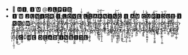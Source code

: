 - 👋 🅷🅸, 🅸’🅼 @🅹🅻🅿🆃🅱
- 🅸'🅼 🅹🆄🅽🅸🅾🆁
🅸 🅻🅾🆅🅴 🅻🅴🅰🆁🅽🅸🅽🅶
🅸 🅰🅼 🅲🆄🆁🅸🅾🆄🆂
🅸 🅺🅽0🆆 P̷̥̻͙͉̈́͛̓̐y̷̰͖̰̥̙̺̼̣̬͔͒́̑̓̉͝t̷̰̟̜̮̣̟̟͋͝ô̶̹̤͈͉̭̇̂͆͜ͅn̷̢̤͋́̒̏́̈
Ḇ̵̩͉̑̂̂͐͌̎͘ǘ̵̮̰̈t̴͚̹͆̆̾̋̍̈́̄ ̷̛̳͈͓͈̳̦͆́̉̀̃̑̎̎͜į̸̡͈̮̟̖̩͉̟̻̎̐̅̈́̈́̎̕͝f̵̙̞̱̟͓͂̏͋͐̈́̿ ̷̧͙̹͚̺͚͖̘̖̂́͘͜ŵ̸̨̫̱̲̺̒́̀̌̕ę̵̬͈͛͂̂̊ ̷̖͙̤̭̖̘̣͓̻͌̍̈́̓͐̆̓̓ḉ̷̡͚̹̦̟̫̐̾͂̿̀̄̎̓̃á̸̢̖̺̥͇̦͍͑̂̂ͅň̶̦̤̪̤̼͙͑̍ͅͅ ̴̼͕͆ḑ̴̰̮͓͙̘̐͌̏̌͆͒̑͗͗ͅo̷̙̎͛̽ ̷̫̩̐͊͊̒̓̿̕t̸̡̘̦͓̀͌̄̽̑͑̃̂h̵͚̳̯̹͖͔͈́͒̏̑͛̊i̵̡̝̐͗̋̒̋s̷̟̱̯̾͜.̵̡̱̦̳̩͙̼͍͛̂̿̉̃͗͗̅̕͜͝ͅ.̷̛̮͎.̴̤͐̓̈́̎̽͛͋͠
w̴̡̺̺̺̱͂̃̍͝e̶̛͙̓̾͗͐̓́̕ ̵͔̗͎̝̟̥͇̽͆̃͝͝͝n̴̢̯̬̫̙̻͈̂͐ơ̸̧̥͇͉̹̰̼͙͕͛͐̆̈́̽̿̒͜͝t̶̡̛̃̃͊̀̀̔́̇ ̷̨̛͖̲͚̟̖̯͌̍̓͆̒̆̀h̷̲̉a̴͔͆̐̽v̵̧͕̗͚͙̝̩̱̄͗̃e̷̥͖͒̉̈́̄̔ ̴͎͕͈͍̪̌̈́́͑͆̅̄̂t̷͖̜̭͈̥̑̂̈́̀̀̈̾̋ĩ̴̧̼̙͓̳͔͔̈̊̑͛̊̾̚ṁ̴̢̡̡ḛ̴̡̛̳̟͚̹͍̞̠̼͛̑̀̍̉̇͆̉̉ ̸̛̰͎̄̿̋̐̔̈́̓t̷̨̘͓͎̮̖̱̑̋̒̆̾̏̐͘ò̴͈̼͍̻̬͜ ̵̥̣̠͎̟͉͑ş̷̙̦̲̟͖̹̤̠̈͑͗̄̇̀̿͊͘͠ċ̷̨͚͖̟̰̮̭͛̽͆̍͗̂͘͜ͅa̵͈̪̼̖̲̓̉̿̆̓p̸̜͙͇͕̰͙͈̣̝͋̋̏͌̐̒̏̕ͅè̶̻͚͓̍̀̈̇͊́̄͑͆ ̷̱̳͗̒̌̕f̴̛͕͋͐̒͂́r̶̻͔̜̝̗̟̖͊̽͒͋o̸͔̬͎̥̱̘͖̭̗̓̎̂́͠ͅm̷̡͉̦̼̦̊̇̋͒̉̎͠ͅ ̵̡̡͉̫͉̟̣̩̾h̴̻͈͖̹̃̏̏̍ę̴̬̯̩̘͎̯͓͚͒r̶̢̝͔̳̐̓͒͠͝e̸̛̬̫̳̗͍͕̺̱͖̓͛͝ͅ.̵̠̥̘̹̦͚̀̆̏̎̎̆.̵͉̗̙̋̽͠͝.̸̝̏̈ͅ.̴͔̫͔̳̟̬̳̪̋̊W̵̟͖͈̄͒̿͆̈̔̉͊e̵̯̭̝̘͚͗̍ ̴̧̛̄̆̀͒a̶͇̩͓͎͈̲͕̿̐͑̏̒̌̾̈́̚͝ṙ̵̮͎̮̉ͅe̴̡̧͖̖̼̫͙͊͊̿͋͌͒̒͜ͅͅ ̶̛͍̰̮̍̇̐͋̀̄̚l̴̨̠̝͕̥̬͂͌̄͋̏̅̄͠͝o̸̡̦̲̗͍̟͑̎̊͘̕̕͜c̷̜͖͂̎̌k̴̨̛̔ȩ̷̢̳̞̭͍͈̦̼̘̂̈̈̈́ḑ̴̼̻̯͆̀͋̓͊̒͊́͝ ̵̛̪͎̗̩̣͇̗͙̀͌̈́̾͆̍̈́͜͝͠ĩ̴̻̣̥n̷̨̙̗̭̖̦͎̹̟̹̓̊̋̎͛͑̐s̵̢̲̈̀͜i̴͎͙̒͋̎͂̈̇͛͊̆͠ḋ̸̢̖̗͔͇̦̘̪̗̳͒̆̅̉̽͒͝é̷̤̮͔͉̥͗ͅ.̷̡͎̜̳̗̻̘̍̓́̚͝ͅ
Į̸͓̘̗̰̣̺̳͔̓̽̓̿ͅ ̸̡̛̘̗̗͛̄̍ḣ̶̜̹̺̬̏͜͝ą̷̠̮̯̺̯͓͖̔̈́̿͋̉̒̉̊ͅv̶̲̣̆e̷̠̗̔̑͗̄̿̀̓ͅ ̶̨̢̯̺̫͎̀͂́̔͝t̸̪͖̜͍͔͙̉̉̃̎̈́͠ͅḣ̷̨̯̝͚̣̤̟͎̼͒̓͑͒̓͂̕͠e̷͕͌̏͂̆̂̃̀͋͝͝ ̴̺̖̯͐͒̾̽̄̒͝k̸̢̝̱͗e̶̢̟̬̭̞̯̰͔̥̅̄͒̈́̈́̓̋̈̍͘y̶̛̪̱̰̥̙̓̾́̎̇̏͑ ̸̰̘̰͉̣͚̞̥̲̺̅̓͂͆͗̑͂̆̃͘b̷͙̞̺̯̻̰̖̖̃̀̚͝ų̵̧̱̞̬͖͇̬̀͆̔͑͆̀͜t̶̨͕͔̣͍̔̅͒̈́͊͑̑̋ ̴̡̡͕͓̺͔̥̯̐͒̌̌̋̑͝͝ͅI̸͇̜̥̫̫̜͑͊̑̍͌'̷̨̡̺̜̟̖̣͖̤̄̾̐̆̂͂ḿ̴̰̟̣̬̙̒ ̷̦̜̬̦̔̽̿̏̉s̴͔̟̗̅ơ̴̊͌̌̐ͅ ̶͙̞̺̀s̴̠͆̑̊̕͝ć̷̩̤̭̮̬̳̯̭̝̊̑͑͒͊ͅa̸̰̽̾̊͌͘r̴̭̫̆́̑̍͑͂̚͠ě̷̖̭̞̗̩̰̟̯͈͇̅̾̏̈̒̐̈́̊̿d̸͇̥̀
Ṡ̶̢̛̞̣͖̹̙͔̦̩̳̾̎̇͊̌̚T̵̛͖̅͐Ơ̸͓̳̣͛̾̆̆͆͝P̷̢̢̪̭͋̏̈̌̏́͊̕!̶͕̻͋!̸̨͔̟͔̻̞̈́̅̈́!̸͕̫͛͆̽
B̴̧̖̣̦̖̪͉͔̀͗̉͑̆̎͂̐͒E̸͍̣̫͇̓́̌́̋͜͝͝🅲0🅼🅴
🅳🅴🅰🅳 🅸🅽🆂🅸🅳🅴
